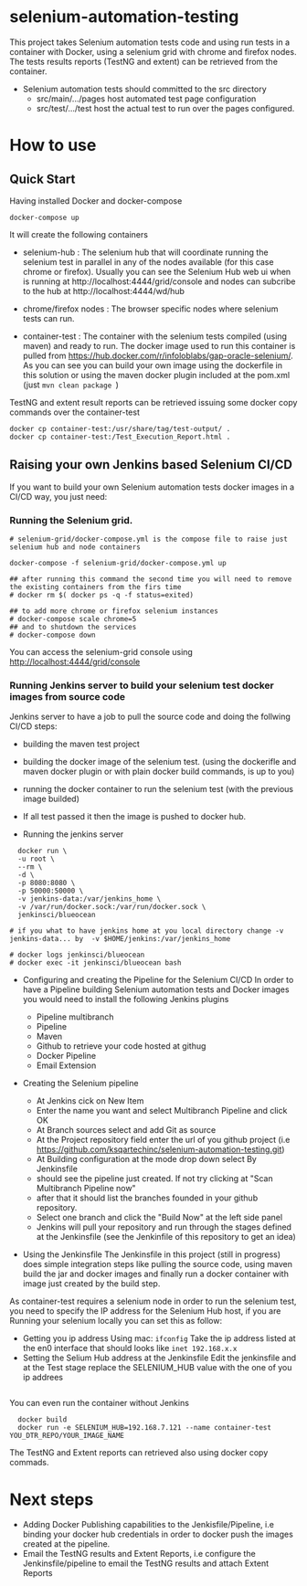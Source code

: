 # selenium-automation-testing
This project takes Selenium automation tests code and using run tests
in a container with Docker, using a selenium grid with chrome and firefox nodes.
The tests results reports (TestNG and extent) can be retrieved from the container.

- Selenium automation tests should committed to the src directory
  - src/main/.../pages host automated test page configuration
  - src/test/.../test  host the actual test to run over the pages configured.

# How to use

## Quick Start
Having installed Docker and docker-compose

```
docker-compose up
```
It will create the following containers

- selenium-hub : The selenium hub that will coordinate running the selenium test in parallel
in any of the nodes available (for this case chrome or firefox). Usually you can see
the Selenium Hub web ui when is running at http://localhost:4444/grid/console and nodes can subcribe to the hub at http://localhost:4444/wd/hub

- chrome/firefox nodes : The browser specific nodes where selenium tests can run.

- container-test : The container with the selenium tests compiled (using maven)
and ready to run. The docker image used to run this container is pulled from https://hub.docker.com/r/infoloblabs/gap-oracle-selenium/. As you can see you can
build your own image using the dockerfile in this solution or using the maven docker plugin
included at the pom.xml (just ```mvn clean package ```)

TestNG and extent result reports can be retrieved issuing some docker copy commands over the container-test

```
docker cp container-test:/usr/share/tag/test-output/ .
docker cp container-test:/Test_Execution_Report.html .  
```

## Raising your own Jenkins based Selenium CI/CD
If you want to build your own Selenium automation tests docker images in a CI/CD
way, you just need:

### Running the Selenium grid.

```
# selenium-grid/docker-compose.yml is the compose file to raise just selenium hub and node containers

docker-compose -f selenium-grid/docker-compose.yml up

## after running this command the second time you will need to remove the existing containers from the firs time
# docker rm $( docker ps -q -f status=exited)

## to add more chrome or firefox selenium instances
# docker-compose scale chrome=5
## and to shutdown the services
# docker-compose down
```
You can access the selenium-grid console using [http://localhost:4444/grid/console](http://localhost:4444/grid/console)

### Running Jenkins server to build your selenium test docker images from source code

Jenkins server to have a job to pull the source code and doing the follwing CI/CD steps:

  - building the maven test project
  - building the docker image of the selenium test. (using  the dockerifle
    and maven docker plugin or with plain docker build commands, is up to you)
  - running the docker container to run the selenium test (with the previous image builded)
  - If all test passed it then the image is pushed to docker hub.

- Running the jenkins server
```
  docker run \
  -u root \
  --rm \
  -d \
  -p 8080:8080 \
  -p 50000:50000 \
  -v jenkins-data:/var/jenkins_home \
  -v /var/run/docker.sock:/var/run/docker.sock \
  jenkinsci/blueocean

# if you what to have jenkins home at you local directory change -v jenkins-data... by  -v $HOME/jenkins:/var/jenkins_home

# docker logs jenkinsci/blueocean
# docker exec -it jenkinsci/blueocean bash

```
- Configuring and creating the Pipeline for the Selenium CI/CD
In order to have a Pipeline building Selenium automation tests and Docker images
 you would need to install the following Jenkins plugins
  - Pipeline multibranch
  - Pipeline
  - Maven
  - Github to retrieve your code hosted at githug
  - Docker Pipeline
  - Email Extension

- Creating the Selenium pipeline
  - At Jenkins cick on New Item
  - Enter the name you want and select Multibranch Pipeline and click OK
  - At Branch sources select and add Git as source
  - At the Project repository field enter the url of you github project (i.e https://github.com/ksqartechinc/selenium-automation-testing.git)
  - At Building configuration at the mode drop down select By Jenkinsfile
  - should see the pipeline just created. If not try clicking at "Scan Multibranch Pipeline now"
  - after that it should list the branches founded in your github repository.
  - Select one branch and click the "Build Now" at the left side panel
  - Jenkins will pull your repository and run through the stages defined at the Jenkinsfile (see the Jenkinfile of this repository to get an idea)

 - Using the Jenkinsfile
 The Jenkinsfile in this project (still in progress) does simple integration steps
 like pulling the source code, using maven build the jar and docker images and
 finally run a docker container with image just created by the build step.

 As container-test requires a selenium node in order to run the selenium test, \
 you need to specify the IP address for the Selenium Hub host, if you are Running
 your selenium locally you can set this as follow:

 - Getting you ip address
  Using mac: ```ifconfig```
  Take the ip address listed at the en0 interface that should looks like ```inet 192.168.x.x```
 - Setting the Selium Hub address at the Jenkinsfile
 Edit the jenkinsfile and at the Test stage replace the SELENIUM_HUB value with the one of you ip addrees
  ```docker run --env SELENIUM_HUB=YOU_LOCAL_IPADDRESS --name container-test infoloblabs/gap-oracle-selenium:latest || error=true
  ```

You can even run the container without Jenkins
```
  docker build
  docker run -e SELENIUM_HUB=192.168.7.121 --name container-test YOU_DTR_REPO/YOUR_IMAGE_NAME
```

The TestNG and Extent reports can retrieved also using docker copy commads.

# Next steps
 - Adding Docker Publishing capabilities to the Jenkisfile/Pipeline, i.e binding your docker hub credentials in order to docker push the images created at the pipeline.
 - Email the TestNG results and Extent Reports, i.e configure the Jenkinsfile/pipeline to email the TestNG results and attach Extent Reports
